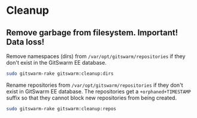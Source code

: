 # Cleanup

## Remove garbage from filesystem. Important! Data loss!

Remove namespaces (dirs) from `/var/opt/gitswarm/repositories` if they
don't exist in the GitSwarm EE database.

```bash
sudo gitswarm-rake gitswarm:cleanup:dirs
```

Rename repositories from `/var/opt/gitswarm/repositories` if they don't
exist in GitSwarm EE database. The repositories get a `+orphaned+TIMESTAMP`
suffix so that they cannot block new repositories from being created.

```bash
sudo gitswarm-rake gitswarm:cleanup:repos
```
